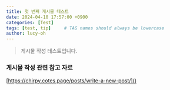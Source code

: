 ```yaml
---
title: 첫 번째 게시물 테스트
date: 2024-04-10 17:57:00 +0900
categories: [Test]
tags: [test, tip]     # TAG names should always be lowercase
author: lucy-oh
---
```


> 게시물 작성 테스트입니다.

### 게시물 작성 관련 참고 자료
[https://chirpy.cotes.page/posts/write-a-new-post/]()

